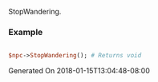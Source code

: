 StopWandering.
### Example

```perl

$npc->StopWandering(); # Returns void
```


Generated On 2018-01-15T13:04:48-08:00